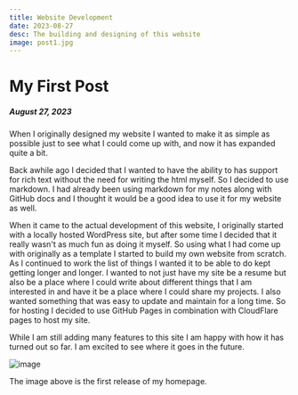 ```yaml
---
title: Website Development
date: 2023-08-27
desc: The building and designing of this website
image: post1.jpg
---
```

#
# My First Post
##### August 27, 2023

When I originally designed my website I wanted to make it as simple as possible just to see what I could come up with, and now it has expanded quite a bit.

Back awhile ago I decided that I wanted to have the ability to has support for rich text without the need for writing the 
html myself. So I decided to use markdown. I had already been using markdown for my notes along with GitHub docs and 
I thought it would be a good idea to use it for my website as well.

When it came to the actual development of this website, I originally started with a locally hosted WordPress site, but 
after some time I decided that it really wasn't as much fun as doing it myself. So using what I had come up with originally
as a template I started to build my own website from scratch. As I continued to work the list of things I wanted it to be
able to do kept getting longer and longer. I wanted to not just have my site be a resume but also be a place where I could 
write about different things that I am interested in and have it be a place where I could share my projects. I also wanted 
something that was easy to update and maintain for a long time. So for hosting I decided to use GitHub Pages in combination 
with CloudFlare pages to host my site.

While I am still adding many features to this site I am happy with how it has turned out so far. I am excited to see where
it goes in the future.


![image](posts/post1/post1.jpg)

The image above is the first release of my homepage.